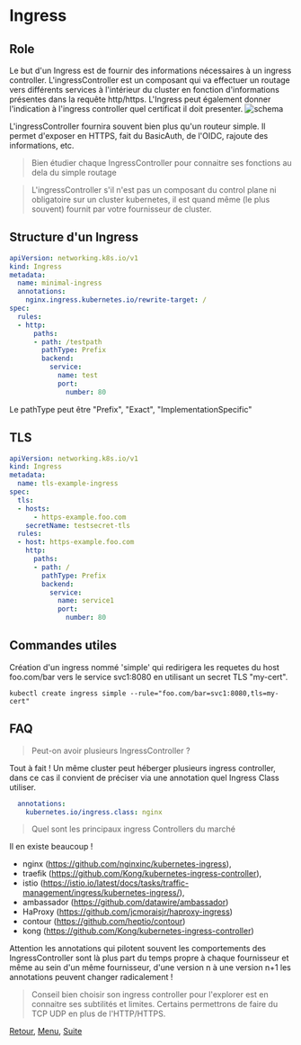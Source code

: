 # Ingress 
## Role
Le but d'un Ingress est de fournir des informations nécessaires à un ingress controller.
L'ingressController est un composant qui va effectuer un routage vers différents services à l'intérieur du cluster en fonction d'informations présentes dans la requête http/https. 
L'Ingress peut également donner l'indication à l'ingress controller quel certificat il doit presenter.
![schema](https://obeyler.github.io/Formation-K8S/images/ingress.svg)

L'ingressController fournira souvent bien plus qu'un routeur simple. Il permet d'exposer en HTTPS, fait du BasicAuth, de l'OIDC, rajoute des informations, etc. 
> Bien étudier chaque IngressController pour connaitre ses fonctions au dela du simple routage

>L'ingressController s'il n'est pas un composant du control plane ni obligatoire sur un cluster kubernetes, il est quand même (le plus souvent) fournit par votre fournisseur de cluster.

## Structure d'un Ingress
```yaml
apiVersion: networking.k8s.io/v1
kind: Ingress
metadata:
  name: minimal-ingress
  annotations:
    nginx.ingress.kubernetes.io/rewrite-target: /
spec:
  rules:
  - http:
      paths:
      - path: /testpath
        pathType: Prefix
        backend:
          service:
            name: test
            port:
              number: 80
```

Le pathType peut être "Prefix", "Exact", "ImplementationSpecific"

## TLS
```yaml
apiVersion: networking.k8s.io/v1
kind: Ingress
metadata:
  name: tls-example-ingress
spec:
  tls:
  - hosts:
      - https-example.foo.com
    secretName: testsecret-tls
  rules:
  - host: https-example.foo.com
    http:
      paths:
      - path: /
        pathType: Prefix
        backend:
          service:
            name: service1
            port:
              number: 80
```

## Commandes utiles
Création d'un ingress nommé 'simple' qui redirigera les requetes du host foo.com/bar  vers le service svc1:8080 en utilisant un secret TLS "my-cert".
```
kubectl create ingress simple --rule="foo.com/bar=svc1:8080,tls=my-cert"
```

## FAQ
>Peut-on avoir plusieurs IngressController ?

Tout à fait ! Un même cluster peut héberger plusieurs ingress controller, dans ce cas il convient de préciser via une annotation
quel Ingress Class utiliser. 
```yaml
  annotations:
    kubernetes.io/ingress.class: nginx
```


> Quel sont les principaux ingress Controllers du marché

Il en existe beaucoup !
- nginx (https://github.com/nginxinc/kubernetes-ingress),
- traefik (https://github.com/Kong/kubernetes-ingress-controller), 
- istio (https://istio.io/latest/docs/tasks/traffic-management/ingress/kubernetes-ingress/),
- ambassador (https://github.com/datawire/ambassador)
- HaProxy (https://github.com/jcmoraisjr/haproxy-ingress)
- contour (https://github.com/heptio/contour)
- kong (https://github.com/Kong/kubernetes-ingress-controller)

Attention les annotations qui pilotent souvent les comportements des IngressController sont là plus part du temps propre à chaque fournisseur et même au sein d'un même fournisseur, d'une version n à une version n+1 les annotations peuvent changer radicalement !

> Conseil bien choisir son ingress controller pour l'explorer est en connaitre ses subtilités et limites.
Certains permettrons de faire du TCP UDP en plus de l'HTTP/HTTPS. 

[Retour](https://obeyler.github.io/Formation-K8S/Chapitres/Service.html), [Menu](https://obeyler.github.io/Formation-K8S/), [Suite](https://obeyler.github.io/Formation-K8S/Chapitres/Persistence.html)

